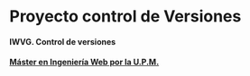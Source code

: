 # Proyecto control de Versiones
#### IWVG. Control de versiones
#### [Máster en Ingeniería Web por la U.P.M.](http://miw.etsisi.upm.es)

